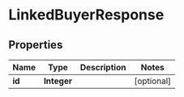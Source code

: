 

# LinkedBuyerResponse


## Properties

| Name | Type | Description | Notes |
|------------ | ------------- | ------------- | -------------|
|**id** | **Integer** |  |  [optional] |



